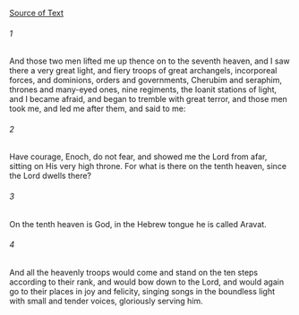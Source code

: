 [Source of Text](https://github.com/scrollmapper/bible_databases_deuterocanonical)

###### 1
And those two men lifted me up thence on to the seventh heaven, and I saw there a very great light, and fiery troops of great archangels, incorporeal forces, and dominions, orders and governments, Cherubim and seraphim, thrones and many-eyed ones, nine regiments, the Ioanit stations of light, and I became afraid, and began to tremble with great terror, and those men took me, and led me after them, and said to me:

###### 2
Have courage, Enoch, do not fear, and showed me the Lord from afar, sitting on His very high throne. For what is there on the tenth heaven, since the Lord dwells there?

###### 3
On the tenth heaven is God, in the Hebrew tongue he is called Aravat.

###### 4
And all the heavenly troops would come and stand on the ten steps according to their rank, and would bow down to the Lord, and would again go to their places in joy and felicity, singing songs in the boundless light with small and tender voices, gloriously serving him.